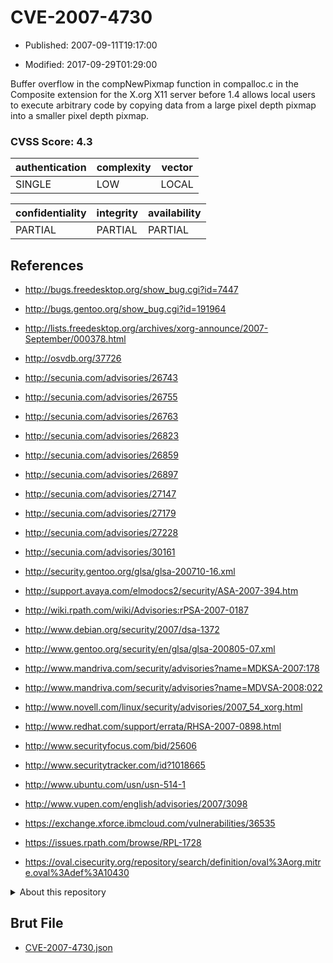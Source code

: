 # CVE-2007-4730

- Published: 2007-09-11T19:17:00

- Modified: 2017-09-29T01:29:00

Buffer overflow in the compNewPixmap function in compalloc.c in the Composite extension for the X.org X11 server before 1.4 allows local users to execute arbitrary code by copying data from a large pixel depth pixmap into a smaller pixel depth pixmap.

### CVSS Score: **4.3**

| authentication | complexity | vector |
| --- | --- | --- |
| SINGLE | LOW | LOCAL |

| confidentiality | integrity | availability |
| --- | --- | --- |
| PARTIAL | PARTIAL | PARTIAL |

## References

* http://bugs.freedesktop.org/show_bug.cgi?id=7447

* http://bugs.gentoo.org/show_bug.cgi?id=191964

* http://lists.freedesktop.org/archives/xorg-announce/2007-September/000378.html

* http://osvdb.org/37726

* http://secunia.com/advisories/26743

* http://secunia.com/advisories/26755

* http://secunia.com/advisories/26763

* http://secunia.com/advisories/26823

* http://secunia.com/advisories/26859

* http://secunia.com/advisories/26897

* http://secunia.com/advisories/27147

* http://secunia.com/advisories/27179

* http://secunia.com/advisories/27228

* http://secunia.com/advisories/30161

* http://security.gentoo.org/glsa/glsa-200710-16.xml

* http://support.avaya.com/elmodocs2/security/ASA-2007-394.htm

* http://wiki.rpath.com/wiki/Advisories:rPSA-2007-0187

* http://www.debian.org/security/2007/dsa-1372

* http://www.gentoo.org/security/en/glsa/glsa-200805-07.xml

* http://www.mandriva.com/security/advisories?name=MDKSA-2007:178

* http://www.mandriva.com/security/advisories?name=MDVSA-2008:022

* http://www.novell.com/linux/security/advisories/2007_54_xorg.html

* http://www.redhat.com/support/errata/RHSA-2007-0898.html

* http://www.securityfocus.com/bid/25606

* http://www.securitytracker.com/id?1018665

* http://www.ubuntu.com/usn/usn-514-1

* http://www.vupen.com/english/advisories/2007/3098

* https://exchange.xforce.ibmcloud.com/vulnerabilities/36535

* https://issues.rpath.com/browse/RPL-1728

* https://oval.cisecurity.org/repository/search/definition/oval%3Aorg.mitre.oval%3Adef%3A10430

<details>
<summary>About this repository</summary> 

  This repository is part of the project [Live Hack CVE](https://github.com/Live-Hack-CVE). Main website can be found [www.live-hack.org](https://www.live-hack.org) 
  
  Made by [Sn0wAlice](https://github.com/Sn0wAlice) for the people that care about security and need to have a feed of the latest CVEs. Hope you enjoy it, don't forget to star the repo and follow me on [Twitter](https://twitter.com/Sn0wAlice) and [Github](https://github.com/Sn0wAlice). And that is my [personnal website](https://www.alice-snow.me/)

  - [Home Page](https://github.com/Live-Hack-CVE)
  - [Framework](https://github.com/Live-Hack-CVE/cve-framework)
  - [CVE database](https://github.com/Live-Hack-CVE/full_database)
  - [Changelog](https://github.com/Live-Hack-CVE/Changelog)
</details>

## Brut File

* [CVE-2007-4730.json](https://raw.githubusercontent.com/Live-Hack-CVE/full_database/main/cves/2007/CVE-2007-4730.json)

